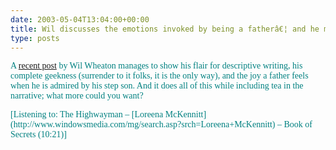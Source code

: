 ```yaml
---
date: 2003-05-04T13:04:00+00:00
title: Wil discusses the emotions invoked by being a fatherâ€¦ and he mentions tea!
type: posts
---
```

<font face="Verdana" color="teal">A [<font face="Verdana">recent post](http://www.wilwheaton.net/mt/archives/001272.php) by Wil Wheaton manages to show his flair for descriptive writing, his complete geekness (surrender to it folks, it is the only way), and the joy a father feels when he is admired by his step son. And it does all of this while including tea in the narrative; what more could you want?





<div class="media">
  <font face="Verdana" color="teal">[Listening to: The Highwayman &#8211; [<font face="Verdana">Loreena McKennitt](http://www.windowsmedia.com/mg/search.asp?srch=Loreena+McKennitt)<font face="Verdana" color="teal"> &#8211; Book of Secrets (10:21)]
</div>
